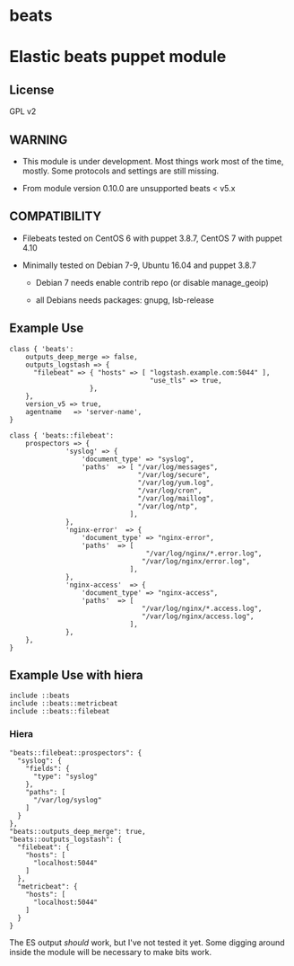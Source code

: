 # beats
Elastic beats puppet module
=======
License
-------
GPL v2 

## WARNING ##

* This module is under development. Most things work most of the time, mostly. 
Some protocols and settings are still missing. 

* From module version 0.10.0 are unsupported beats < v5.x

## COMPATIBILITY ##

* Filebeats tested on CentOS 6 with puppet 3.8.7, CentOS 7 with puppet 4.10

* Minimally tested on Debian 7-9, Ubuntu 16.04 and puppet 3.8.7

  * Debian 7 needs enable contrib repo (or disable manage_geoip)

  * all Debians needs packages: gnupg, lsb-release

## Example Use ##
```
class { 'beats':
    outputs_deep_merge => false,
    outputs_logstash => {
      "filebeat" => { "hosts" => [ "logstash.example.com:5044" ],
                                   "use_tls" => true,
                    },
    },
    version_v5 => true,
    agentname   => 'server-name',
}

class { 'beats::filebeat':
    prospectors => { 
              'syslog' => { 
                  'document_type' => "syslog",
                  'paths'  => [ "/var/log/messages",
                                "/var/log/secure",
                                "/var/log/yum.log",
                                "/var/log/cron",
                                "/var/log/maillog",
                                "/var/log/ntp",
                              ],
              },
              'nginx-error'  => {
                  'document_type' => "nginx-error",
                  'paths'  => [
                                  "/var/log/nginx/*.error.log",
                                 "/var/log/nginx/error.log",
                              ],
              },
              'nginx-access'  => {
                  'document_type' => "nginx-access",
                  'paths'  => [
                                 "/var/log/nginx/*.access.log",
                                 "/var/log/nginx/access.log",
                              ],
              },
    },
}
```

## Example Use with hiera ##

```
include ::beats
include ::beats::metricbeat
include ::beats::filebeat
```


### Hiera ###
```
"beats::filebeat::prospectors": {
  "syslog": {
    "fields": {
      "type": "syslog"
    },
    "paths": [
      "/var/log/syslog"
    ]
  }
},
"beats::outputs_deep_merge": true,
"beats::outputs_logstash": {
  "filebeat": {
    "hosts": [
      "localhost:5044"
    ]
  },
  "metricbeat": {
    "hosts": [
      "localhost:5044"
    ]
  }
}
```

The ES output *should* work, but I've not tested it yet. 
Some digging around inside the module will be necessary to make bits work.
